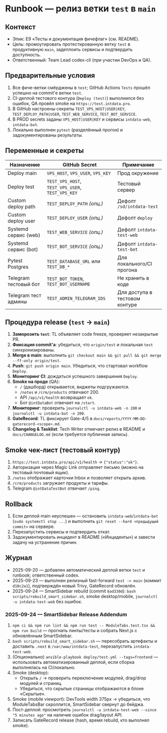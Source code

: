 # Runbook — релиз ветки `test` в `main`

## Контекст
- Эпик: E9 «Тесты и документация фичефлаг» (см. README).
- Цель: промоутировать протестированную ветку `test` в продуктивную `main`, задеплоить сервисы и подтвердить доступность.
- Ответственный: Team Lead codex-cli (при участии DevOps и QA).

## Предварительные условия
1. Все фиче-ветки смёрджены в `test`; GitHub Actions `Tests` прошёл успешно на commit'е ветки `test`.
2. CI-деплой тестового контура (`Deploy (test)`) выполнился без ошибок, QA провёл smoke на `https://test.intdata.pro`.
3. В GitHub настроены секреты `TEST_VPS_HOST|USER|KEY`, `TEST_DEPLOY_PATH|USER`, `TEST_WEB_SERVICE`, `TEST_BOT_SERVICE`.
4. В PROD secrets заданы `VPS_HOST|USER|KEY` и сервисы `intdata-web`, `intdata-bot`.
5. Локально выполнен `pytest` (разделённый прогон) и задокументированы результаты.

## Переменные и секреты
| Назначение                | GitHub Secret                    | Примечание |
|---------------------------|----------------------------------|------------|
| Deploy main               | `VPS_HOST`, `VPS_USER`, `VPS_KEY`| Прод окружение |
| Deploy test               | `TEST_VPS_HOST`, `TEST_VPS_USER`, `TEST_VPS_KEY` | Тестовый сервер |
| Custom deploy path        | `TEST_DEPLOY_PATH` *(опц.)*      | Дефолт `/sd/intdata-test` |
| Custom deploy user        | `TEST_DEPLOY_USER` *(опц.)*      | Дефолт `deploy` |
| Systemd сервис (web)      | `TEST_WEB_SERVICE` *(опц.)*      | Дефолт `intdata-test-web` |
| Systemd сервис (bot)      | `TEST_BOT_SERVICE` *(опц.)*      | Дефолт `intdata-test-bot` |
| Pytest Postgres           | `TEST_DATABASE_URL` или `TEST_DB_*` | Для локального/CI прогона |
| Telegram тестовый бот     | `TEST_BOT_TOKEN`, `TEST_BOT_USERNAME` | Не хранить в коде |
| Telegram тест админы      | `TEST_ADMIN_TELEGRAM_IDS` | Для доступа в тестовом контуре |

## Процедура release (`test` → `main`)
1. **Заморозить `test`**: TL объявляет code freeze, проверяет незакрытые PR.
2. **Фиксация commit'а**: убедиться, что `origin/test` и локальная `test` синхронизированы.
3. **Merge в main**: выполнить `git checkout main && git pull && git merge --ff-only origin/test`.
4. **Push**: `git push origin main`. Убедиться, что стартовал workflow `Deploy`.
5. **Мониторинг CI**: дождаться успешного завершения `Deploy`.
6. **Smoke на проде** (QA):
   - `/` (дашборд) открывается, виджеты подгружаются.
   - `/notes` и `/crm/products` отвечают 200.
   - API `/api/v1/health` возвращает `ok`.
   - Бот `@intDataBot` отвечает на `/start`.
7. **Мониторинг**: проверить `journalctl -u intdata-web -n 200` и `journalctl -u intdata-bot -n 200`.
8. **GateRecord**: TL фиксирует Gate-4/5 в `docs/reports/YYYY-MM-DD-gaterecord-<scope>.md`.
9. **Changelog & Tasklist**: Tech Writer отмечает релиз в README и `docs/CHANGELOG.md` (если требуется публичная запись).

## Smoke чек-лист (тестовый контур)
1. `https://test.intdata.pro/api/v1/health` → `{"status":"ok"}`.
2. Авторизация через Magic Link отправляет письмо (можно на тестовый почтовый ящик).
3. `/notes` отображает карточки Inbox и позволяет открыть архив.
4. `/crm/products` загружает продукты и тарифы.
5. Telegram `@intDataTestBot` отвечает `/ping`.

## Rollback
1. Если деплой main неуспешен — остановить `intdata-web`/`intdata-bot` (`sudo systemctl stop ...`) и выполнить `git reset --hard <предыдущий commit>` на сервере.
2. Перезапустить сервисы и подтвердить откат.
3. Задокументировать инцидент в README («Инциденты») и завести задачу на устранение причин.

## Журнал
- 2025-09-20 — добавлен автоматический деплой ветки `test` и runbook; ответственный codex.
- 2025-09-23 — выполнен релизный fast-forward `test -> main` (коммит `d10c2a1`), подтверждён новый Trivy, GateRecord обновлён.
- 2025-09-24 — SmartSidebar rebuild (commit `8ad330d`): `bash scripts/rebuild_smart_sidebar.sh`, smoke desktop/mobile, `journalctl -u intdata-test-web` без ошибок.

### 2025-09-24 — SmartSidebar Release Addendum
1. `npm ci && npm run lint && npm run test -- ModuleTabs.test.tsx && npm run build` — прогнать линты/тесты и собрать Next.js с обновлённым SmartSidebar.
2. `bash scripts/rebuild_smart_sidebar.sh` — пересобрать артефакты и доставить `.next` в `/var/www/intdata-test`, перезапустить `intdata-test-web`.
3. (Опционально) `ansible-playbook deploy/test.yml --tags=frontend` — использовать автоматизированный деплой, если сборка выполнялась на CI/локально.
4. Smoke (desktop):
   - Открыть `/` → проверить переключение модулей, drag/drop модулей и страниц.
   - Убедиться, что скрытые страницы отображаются в блоке «Скрытые».
5. Smoke (mobile viewport): DevTools width 375px → убедиться, что ModuleTabsBar скроллится, SmartSidebar свернут до бейджа.
6. Пост-деплой: просмотреть `journalctl -u intdata-test-web --since "5 minutes ago"` на наличие ошибок drag/layout API.
7. Записать GateRecord release (hash, время rebuild, кто выполнял smoke).
